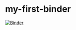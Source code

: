 # my-first-binder
[![Binder](https://mybinder.org/badge_logo.svg)](https://mybinder.org/v2/gh/HerveRI/my-first-binder.git/HEAD)
